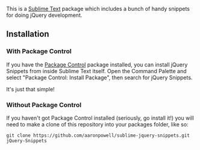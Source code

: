 This is a [Sublime Text][sublime] package which includes a bunch of handy snippets for doing jQuery development.

## Installation ##

### With Package Control ###

If you have the [Package Control][package_control] package installed, you can install jQuery Snippets from inside Sublime Text itself. Open the Command Palette and select "Package Control: Install Package", then search for jQuery Snippets.

It's just that simple!

### Without Package Control ###

If you haven't got Package Control installed (seriously, go install it!) you will need to make a clone of this repository into your packages folder, like so:

    git clone https://github.com/aaronpowell/sublime-jquery-snippets.git jQuery-Snippets


[sublime]: http://www.sublimetext.com/
[package_control]: http://wbond.net/sublime_packages/package_control